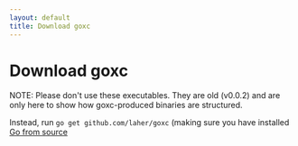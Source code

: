 ```yaml
---
layout: default
title: Download goxc
---
```


Download goxc
=============

NOTE: Please don't use these executables. They are old (v0.0.2) and are only here to show how goxc-produced binaries are structured.

Instead, run `go get github.com/laher/goxc` (making sure you have installed [Go from source](http://golang.org/doc/install/source)

